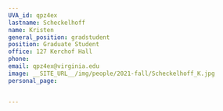 ```yaml
---
UVA_id: qpz4ex
lastname: Scheckelhoff
name: Kristen
general_position: gradstudent
position: Graduate Student
office: 127 Kerchof Hall
phone:  
email: qpz4ex@virginia.edu
image: __SITE_URL__/img/people/2021-fall/Scheckelhoff_K.jpg 
personal_page:


---
```

